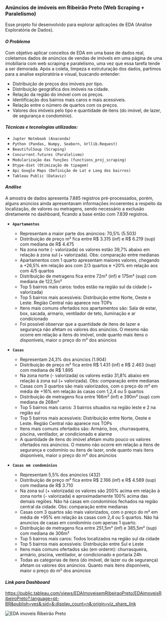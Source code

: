 ### **Anúncios de imóveis em Ribeirão Preto (Web Scraping + Paralelismo)**
Esse projeto foi desenvolvido para explorar aplicações de EDA (Análise Exploratória de Dados).

#### *O Problema*
Com objetivo aplicar conceitos de EDA em uma base de dados real, coletamos dados de anúncios de vendas de imóvels em uma página 
de uma imobiliaria com web scraping e paralelismo, uma vez que essa tarefa tende a ser demorada. Após a coleta, limpeza e estruturação dos dados,
partimos para a analise exploratória e visual, buscando entender:
- Distribuição de preços dos imóveis por tipo.
- Distribuição geográfica dos imóveis na cidade.
- Relação da região do imóvel com os preços.
- Identificação dos bairros mais caros e mais acessíveis.
- Relação entre o número de quartos com os preços.
- Valores dos imóveis pelo tipo e quantidade de itens (do imóvel, de lazer, de segurança e condomínio).

#### *Técnicas e tecnologias utilizadas:*
- ``Jupter Notebook (Anaconda)``
- ``Python (Pandas, Numpy, Seaborn, Urllib.Request)``
- ``BeautifulSoup (Scraping)``
- ``Concurrent.futures (Paralelismo)``
- ``Modularização das funções (functions_proj_scraping)``
- ``Dtype-diet (Otimização de tipagem)``
- ``Api Google Maps (Definição de Lat e Long dos bairros)``
- ``Tableau Public (Dataviz)``

#### *Análise*
A amostra de dados apresenta 7.885 registros pré-processados, porém, alguns anúncios ainda apresentavam informações incoerentes a respeito
da localização, de valores ou metragens, sendo necessário a exclusão diretamente no dashboard, ficando a base então com 7.839 registros.

- **``Apartamentos``**
  - Representam a maior parte dos anúncios: 70,5% (5.503)
  - Distribuição de preço m² fica entre R$ 3.315 (inf) e R$ 6.219 (sup) com mediana de R$ 4.475
  - Na zona norte (- valorizada) os valores estão 39,7% abaixo em relação à zona sul (+ valorizada). Obs: comparação entre medianas
  - Apartamentos com 1 quarto apresentam maiores valores, chegando a +26,5% em relação aos com 2/3 quartos e +20% em relação aos com 4/5 quartos
  - Distribuição de metragens fica entre 72m² (inf) e 175m² (sup) com mediana de 122,5m²
  - Top 5 bairros mais caros: todos estão na região sul da cidade (+ valorizada)
  - Top 5 bairros mais acessíveis: Distribuição entre Norte, Oeste e Leste. Região Central não aparece nos TOPs
  - Itens mais comuns ofertados nos apartamentos são: Sala de estar, box, sacada, armario, ventilador de teto, iluminação e ar condicionado
  - Foi possível observar que a quantidade de itens de lazer e segurança não afetam os valores dos anúncios. O mesmo não ocorre em relação a itens do imóvel, onde quanto mais itens o disponíveis, maior o preço do m² dos anúncios

- **``Casas``**
  - Representam 24,3% dos anúncios (1.904)
  - Distribuição de preço m² fica entre R$ 1.431 (inf) e R$ 2.463 (sup) com mediana de R$ 1.895
  - Na zona norte (- valorizada) os valores estão 31,8% abaixo em relação à zona sul (+ valorizada). Obs: comparação entre medianas
  - Casas com 3 quartos são mais valorizados, com o preço do m² em média de +16% em relação às casas com 1,2,4 ou 5 quartos
  - Distribuição de metragens fica entre 166m² (inf) e 390m² (sup) com mediana de 268m²
  - Top 5 bairros mais caros: 3 bairros situados na região leste e 2 na região sul
  - Top 5 bairros mais acessíveis: Distribuição entre Norte, Oeste e Leste. Região Central não aparece nos TOPs
  - Itens mais comuns ofertados são: Armário, box, churrasqueira, piscina, ventilador, ar condicionado e alarme
  - A quantidade de itens do imóvel afetam muito pouco os valores ofertados nos anúncios. O mesmo não ocorre em relação a itens de segurança e codomínio ou itens de lazer, onde quanto mais itens disponíveis, maior o preço do m² dos anúncios

- **``Casas em condomínios``**
  - Representam 5,5% dos anúncios (432)
  - Distribuição de preço m² fica entre R$ 2.166 (inf) e R$ 4.589 (sup) com mediana de R$ 3.710
  - Na zona sul (+ valorizada) os valores são 200% acima em relação à zona norte (- valorizada) e aproximadamente 100% acima das demais regiões. Não há casas em condomínios fechados na região central da cidade. Obs: comparação entre medianas
  - Casas com 3 quartos são mais valorizados, com o preço do m² em média de +95% em relação às casas com 2,4 ou 5 quartos. Não há anuncios de casas em condomínio com apenas 1 quarto.
  - Distribuição de metragens fica entre 251,5m² (inf) e 385,5m² (sup) com mediana de 306m²
  - Top 5 bairros mais caros: Todos localizados na região sul da cidade
  - Top 5 bairros mais acessíveis: Distribuição entre Sul e Leste
  - Itens mais comuns ofertados são (em orderm): churrasqueira, armário, piscina, ventilador, ar condicionado e portaria 24h
  - Todas as categorias de itens (do imóvel, de lazer ou de segurança) afetam os valores dos anúncios. Quanto mais itens disponíveis, maior o preço do m² dos anúncios

#### *Link para Dashboard*
https://public.tableau.com/views/EDAImoveisemRibeiraoPreto/EDAimoveisRibeiroPreto?:language=pt-BR&publish=yes&:sid=&:display_count=n&:origin=viz_share_link

![EDA imoveis Ribeirão Preto](https://github.com/welder-duarte/Portfolio_DataScience/assets/85957982/d8fe7981-534c-42f1-88c0-51264fe380ee)

